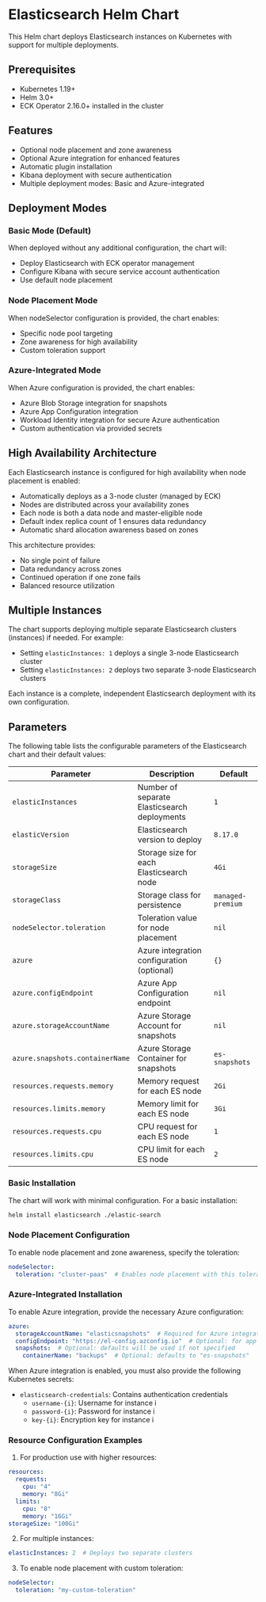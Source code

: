 # Elasticsearch Helm Chart

This Helm chart deploys Elasticsearch instances on Kubernetes with support for multiple deployments.

## Prerequisites

- Kubernetes 1.19+
- Helm 3.0+
- ECK Operator 2.16.0+ installed in the cluster

## Features

- Optional node placement and zone awareness
- Optional Azure integration for enhanced features
- Automatic plugin installation
- Kibana deployment with secure authentication
- Multiple deployment modes: Basic and Azure-integrated

## Deployment Modes

### Basic Mode (Default)
When deployed without any additional configuration, the chart will:
- Deploy Elasticsearch with ECK operator management
- Configure Kibana with secure service account authentication
- Use default node placement

### Node Placement Mode
When nodeSelector configuration is provided, the chart enables:
- Specific node pool targeting
- Zone awareness for high availability
- Custom toleration support

### Azure-Integrated Mode
When Azure configuration is provided, the chart enables:
- Azure Blob Storage integration for snapshots
- Azure App Configuration integration
- Workload Identity integration for secure Azure authentication
- Custom authentication via provided secrets

## High Availability Architecture

Each Elasticsearch instance is configured for high availability when node placement is enabled:

- Automatically deploys as a 3-node cluster (managed by ECK)
- Nodes are distributed across your availability zones
- Each node is both a data node and master-eligible node
- Default index replica count of 1 ensures data redundancy
- Automatic shard allocation awareness based on zones

This architecture provides:
- No single point of failure
- Data redundancy across zones
- Continued operation if one zone fails
- Balanced resource utilization

## Multiple Instances

The chart supports deploying multiple separate Elasticsearch clusters (instances) if needed. For example:
- Setting `elasticInstances: 1` deploys a single 3-node Elasticsearch cluster
- Setting `elasticInstances: 2` deploys two separate 3-node Elasticsearch clusters

Each instance is a complete, independent Elasticsearch deployment with its own configuration.

## Parameters

The following table lists the configurable parameters of the Elasticsearch chart and their default values:

| Parameter                           | Description                                      | Default                           |
|------------------------------------|--------------------------------------------------|-----------------------------------|
| `elasticInstances`                 | Number of separate Elasticsearch deployments     | `1`                               |
| `elasticVersion`                   | Elasticsearch version to deploy                  | `8.17.0`                          |
| `storageSize`                      | Storage size for each Elasticsearch node         | `4Gi`                             |
| `storageClass`                     | Storage class for persistence                    | `managed-premium`                 |
| `nodeSelector.toleration`          | Toleration value for node placement              | `nil`                             |
| `azure`                            | Azure integration configuration (optional)        | `{}`                              |
| `azure.configEndpoint`             | Azure App Configuration endpoint                 | `nil`                             |
| `azure.storageAccountName`         | Azure Storage Account for snapshots             | `nil`                             |
| `azure.snapshots.containerName`    | Azure Storage Container for snapshots           | `es-snapshots`                    |
| `resources.requests.memory`        | Memory request for each ES node                 | `2Gi`                             |
| `resources.limits.memory`          | Memory limit for each ES node                   | `3Gi`                             |
| `resources.requests.cpu`           | CPU request for each ES node                    | `1`                               |
| `resources.limits.cpu`             | CPU limit for each ES node                      | `2`                               |

### Basic Installation

The chart will work with minimal configuration. For a basic installation:

```bash
helm install elasticsearch ./elastic-search
```

### Node Placement Configuration

To enable node placement and zone awareness, specify the toleration:

```yaml
nodeSelector:
  toleration: "cluster-paas"  # Enables node placement with this toleration value
```

### Azure-Integrated Installation

To enable Azure integration, provide the necessary Azure configuration:

```yaml
azure:
  storageAccountName: "elasticsnapshots"  # Required for Azure integration
  configEndpoint: "https://el-config.azconfig.io"  # Optional: for app configuration
  snapshots:  # Optional: defaults will be used if not specified
    containerName: "backups"  # Optional: defaults to "es-snapshots"
```

When Azure integration is enabled, you must also provide the following Kubernetes secrets:
- `elasticsearch-credentials`: Contains authentication credentials
  - `username-{i}`: Username for instance i
  - `password-{i}`: Password for instance i
  - `key-{i}`: Encryption key for instance i

### Resource Configuration Examples

1. For production use with higher resources:
```yaml
resources:
  requests:
    cpu: "4"
    memory: "8Gi"
  limits:
    cpu: "8"
    memory: "16Gi"
storageSize: "100Gi"
```

2. For multiple instances:
```yaml
elasticInstances: 2  # Deploys two separate clusters
```

3. To enable node placement with custom toleration:
```yaml
nodeSelector:
  toleration: "my-custom-toleration"
```